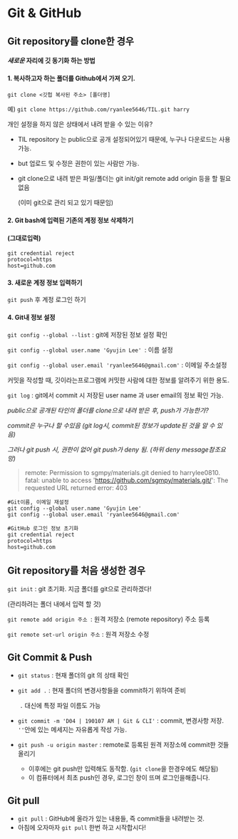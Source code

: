 # Git & GitHub

## Git repository를 clone한 경우

#### *새로운* 자리에 깃 동기화 하는 방법

#### 1. 복사하고자 하는 폴더를 Github에서 가져 오기.

```
git clone <깃헙 복사된 주소> [폴더명]
```

예) `git clone https://github.com/ryanlee5646/TIL.git harry`

개인 설정을 하지 않은 상태에서 내려 받을 수 있는 이유?

- TIL repository 는 public으로 공개 설정되어있기 때문에, 누구나 다운로드는 사용 가능.

- but 업로드 및 수정은 권한이 있는 사람만 가능.

- git clone으로 내려 받은 파일/폴더는 git init/git remote add origin 등을 할 필요 없음

  (이미 git으로 관리 되고 있기 때문임)

#### 2. Git bash에 입력된 기존의 계정 정보 삭제하기

#### (그대로입력)

```
git credential reject
protocol=https
host=github.com
```

#### 3. 새로운 계정 정보 입력하기

`git push` 후 계정 로그인 하기

#### 4. Git내 정보 설정

`git config --global --list` : git에 저장된 정보 설정 확인

`git config --global user.name 'Gyujin Lee' `: 이름 설정

`git config --global user.email 'ryanlee5646@gmail.com'` : 이메일 주소설정

커밋을 작성할 때, 깃이라는프로그램에 커밋한 사람에 대한 정보를 알려주기 위한 용도.

`git log` : git에서 commit 시 저장된 user name 과 user email의 정보 확인 가능.

*public으로 공개된 타인의 폴더를 clone으로 내려 받은 후, push가 가능한가?*

*commit은 누구나 할 수있음 (git log시, commit된 정보가 update된 것을 알 수 있 음)*

*그러나 git push 시, 권한이 없어 git push가 deny 됨. (하위 deny message참조요망)*

> remote: Permission to sgmpy/materials.git denied to harrylee0810. fatal: unable to access '<https://github.com/sgmpy/materials.git/>': The requested URL returned error: 403

```
#Git이름, 이메일 재설정
git config --global user.name 'Gyujin Lee'
git config --global user.email 'ryanlee5646@gmail.com'

#GitHub 로그인 정보 초기화
git credential reject
protocol=https
host=github.com
```

## Git repository를 처음 생성한 경우

`git init` : git 초기화. 지금 폴더를 git으로 관리하겠다!

(관리하려는 폴더 내에서 입력 할 것)

`git remote add origin 주소 `: 원격 저장소 (remote repository) 주소 등록

`git remote set-url origin 주소` : 원격 저장소 수정

## Git Commit & Push

- `git status` : 현재 폴더의 git 의 상태 확인

- `git add .` : 현재 폴더의 변경사항들을 commit하기 위하여 준비

  ​	`.` 대신에 특정 파일 이름도 가능

- `git commit -m 'D04 | 190107 AM | Git & CLI'` : commit, 변경사항 저장. `''`안에 있는 메세지는 자유롭게 작성 가능.

- `git push -u origin master` : remote로 등록된 원격 저장소에 commit한 것들 올리기

  - 이후에는 git push만 입력해도 동작함. (`git clone`을 한경우에도 해당됨)
  - 이 컴퓨터에서 최초 push인 경우, 로그인 창이 뜨며 로그인을해줍니다.

## Git pull

- `git pull` : GitHub에 올라가 있는 내용들, 즉 commit들을 내려받는 것.
- 아침에 오자마자 `git pull` 한번 하고 시작합시다!